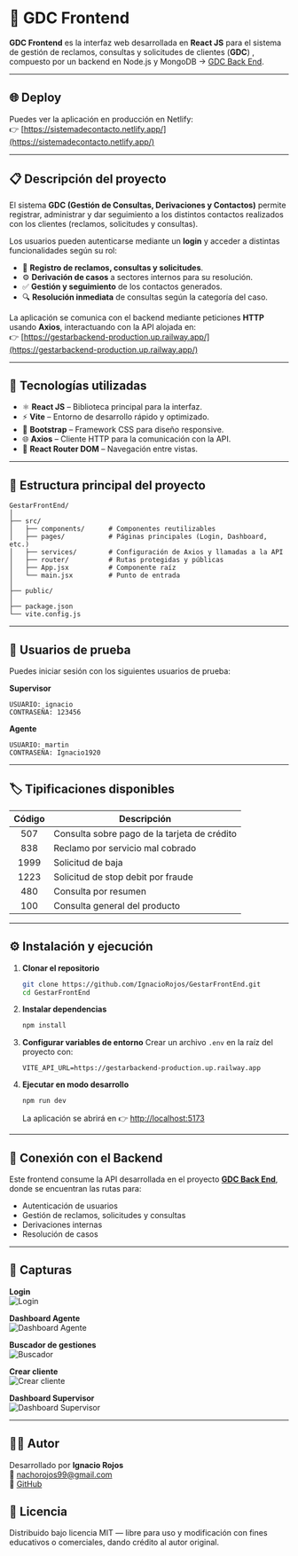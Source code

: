 # 🚀 GDC Frontend

**GDC Frontend** es la interfaz web desarrollada en **React JS** para el sistema de gestión de reclamos, consultas y solicitudes de clientes (**GDC**)
, compuesto por un backend en Node.js y MongoDB → [GDC Back End](https://github.com/IgnacioRojos/GestarBackEnd.git).

---

## 🌐 Deploy

Puedes ver la aplicación en producción en Netlify:  
👉 [https://sistemadecontacto.netlify.app/](https://sistemadecontacto.netlify.app/)

---

## 📋 Descripción del proyecto

El sistema **GDC (Gestión de Consultas, Derivaciones y Contactos)** permite registrar, administrar y dar seguimiento a los distintos contactos realizados con los clientes (reclamos, solicitudes y consultas).

Los usuarios pueden autenticarse mediante un **login** y acceder a distintas funcionalidades según su rol:

- 🧾 **Registro de reclamos, consultas y solicitudes**.  
- ⚙️ **Derivación de casos** a sectores internos para su resolución.  
- ✅ **Gestión y seguimiento** de los contactos generados.  
- 🔍 **Resolución inmediata** de consultas según la categoría del caso.

La aplicación se comunica con el backend mediante peticiones **HTTP** usando **Axios**, interactuando con la API alojada en:  
👉 [https://gestarbackend-production.up.railway.app/](https://gestarbackend-production.up.railway.app/)

---

## 🧠 Tecnologías utilizadas

- ⚛️ **React JS** – Biblioteca principal para la interfaz.  
- ⚡ **Vite** – Entorno de desarrollo rápido y optimizado.  
- 🎨 **Bootstrap** – Framework CSS para diseño responsive.  
- 🌐 **Axios** – Cliente HTTP para la comunicación con la API.  
- 🧭 **React Router DOM** – Navegación entre vistas.  

---

## 🧩 Estructura principal del proyecto

```
GestarFrontEnd/
│
├── src/
│   ├── components/      # Componentes reutilizables
│   ├── pages/           # Páginas principales (Login, Dashboard, etc.)
│   ├── services/        # Configuración de Axios y llamadas a la API
│   ├── router/          # Rutas protegidas y públicas
│   ├── App.jsx          # Componente raíz
│   └── main.jsx         # Punto de entrada
│
├── public/
│
├── package.json
└── vite.config.js
```

---

## 🔐 Usuarios de prueba

Puedes iniciar sesión con los siguientes usuarios de prueba:

**Supervisor**
```
USUARIO: ignacio  
CONTRASEÑA: 123456
```

**Agente**
```
USUARIO: martin  
CONTRASEÑA: Ignacio1920
```

---

## 🏷️ Tipificaciones disponibles

| Código | Descripción                              |
|:-------:|-------------------------------------------|
| 507     | Consulta sobre pago de la tarjeta de crédito |
| 838     | Reclamo por servicio mal cobrado          |
| 1999    | Solicitud de baja                         |
| 1223    | Solicitud de stop debit por fraude         |
| 480     | Consulta por resumen                      |
| 100     | Consulta general del producto             |

---

## ⚙️ Instalación y ejecución

1. **Clonar el repositorio**
   ```bash
   git clone https://github.com/IgnacioRojos/GestarFrontEnd.git
   cd GestarFrontEnd
   ```

2. **Instalar dependencias**
   ```bash
   npm install
   ```

3. **Configurar variables de entorno**
   Crear un archivo `.env` en la raíz del proyecto con:
   ```env
   VITE_API_URL=https://gestarbackend-production.up.railway.app
   ```

4. **Ejecutar en modo desarrollo**
   ```bash
   npm run dev
   ```
   La aplicación se abrirá en 👉 [http://localhost:5173](http://localhost:5173)

---

## 🔗 Conexión con el Backend

Este frontend consume la API desarrollada en el proyecto [**GDC Back End**](https://github.com/IgnacioRojos/GestarBackEnd.git), donde se encuentran las rutas para:

- Autenticación de usuarios  
- Gestión de reclamos, solicitudes y consultas  
- Derivaciones internas  
- Resolución de casos  

---

## 📸 Capturas 

**Login**  
![Login](https://github.com/user-attachments/assets/42f37ff0-bf75-4abb-8211-a3dca7241144)

**Dashboard Agente**  
![Dashboard Agente](https://github.com/user-attachments/assets/c59f3240-f6e0-4e09-b84b-29e78d5c501a)

**Buscador de gestiones**  
![Buscador](https://github.com/user-attachments/assets/a9d62e3b-01f1-4108-b7c6-6c8716122337)

**Crear cliente**  
![Crear cliente](https://github.com/user-attachments/assets/2fd052bc-4426-45d2-9a6f-5446afe7b565)

**Dashboard Supervisor**  
![Dashboard Supervisor](https://github.com/user-attachments/assets/40c2e0ba-fab4-47ba-9fd8-cd3f983e04fc)

---

## 👨‍💻 Autor

Desarrollado por **Ignacio Rojos**  
📧 [nachorojos99@gmail.com](mailto:nachorojos99@gmail.com)  
💼 [GitHub](https://github.com/IgnacioRojos)


## 🧾 Licencia

Distribuido bajo licencia MIT — libre para uso y modificación con fines educativos o comerciales, dando crédito al autor original.
